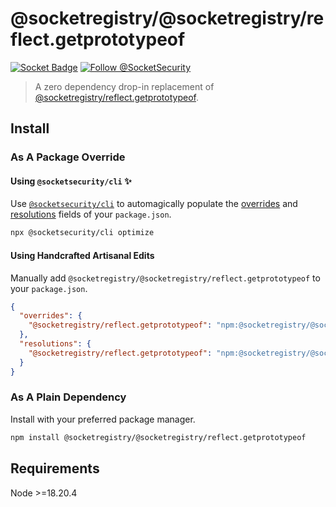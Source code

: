 # @socketregistry/@socketregistry/reflect.getprototypeof

[![Socket Badge](https://socket.dev/api/badge/npm/package/@socketregistry/@socketregistry/reflect.getprototypeof)](https://socket.dev/npm/package/@socketregistry/@socketregistry/reflect.getprototypeof)
[![Follow @SocketSecurity](https://img.shields.io/twitter/follow/SocketSecurity?style=social)](https://twitter.com/SocketSecurity)

> A zero dependency drop-in replacement of
> [@socketregistry/reflect.getprototypeof](https://www.npmjs.com/package/@socketregistry/reflect.getprototypeof).

## Install

### As A Package Override

#### Using `@socketsecurity/cli` :sparkles:

Use [`@socketsecurity/cli`](https://www.npmjs.com/package/@socketsecurity/cli)
to automagically populate the
[overrides](https://docs.npmjs.com/cli/v9/configuring-npm/package-json#overrides)
and [resolutions](https://yarnpkg.com/configuration/manifest#resolutions) fields
of your `package.json`.

```sh
npx @socketsecurity/cli optimize
```

#### Using Handcrafted Artisanal Edits

Manually add `@socketregistry/@socketregistry/reflect.getprototypeof` to your
`package.json`.

```json
{
  "overrides": {
    "@socketregistry/reflect.getprototypeof": "npm:@socketregistry/@socketregistry/reflect.getprototypeof@^1"
  },
  "resolutions": {
    "@socketregistry/reflect.getprototypeof": "npm:@socketregistry/@socketregistry/reflect.getprototypeof@^1"
  }
}
```

### As A Plain Dependency

Install with your preferred package manager.

```sh
npm install @socketregistry/@socketregistry/reflect.getprototypeof
```

## Requirements

Node &gt;=18.20.4
